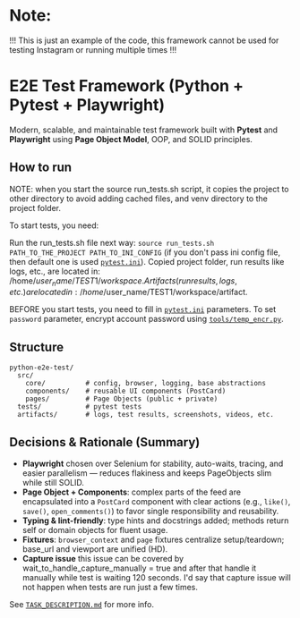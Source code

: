 # Note:
!!! This is just an example of the code, this framework cannot be used for testing Instagram or running multiple times !!!

# E2E Test Framework (Python + Pytest + Playwright)

Modern, scalable, and maintainable test framework built with **Pytest** and **Playwright** using **Page Object Model**,
OOP, and SOLID principles.

## How to run

NOTE: when you start the source run_tests.sh script, it copies the project to other directory to avoid adding cached files, and venv directory to the project folder. 

To start tests, you need:

Run the run_tests.sh file next way: `source run_tests.sh PATH_TO_THE_PROJECT PATH_TO_INI_CONFIG` (if you don't pass ini config file, then default one is used [`pytest.ini`](./pytest.ini)). 
Copied project folder, run results like logs, etc., are located in: /home/$user_name/TEST1/workspace. 
Artifacts (run results, logs, etc.) are located in: /home/$user_name/TEST1/workspace/artifact.

BEFORE you start tests, you need to fill in [`pytest.ini`](./pytest.ini) parameters. 
To set `password` parameter, encrypt account password using [`tools/temp_encr.py`](./tools/temp_encr.py).

## Structure

```
python-e2e-test/
  src/
    core/          # config, browser, logging, base abstractions
    components/    # reusable UI components (PostCard)
    pages/         # Page Objects (public + private)
  tests/           # pytest tests
  artifacts/       # logs, test results, screenshots, videos, etc.
```

## Decisions & Rationale (Summary)

- **Playwright** chosen over Selenium for stability, auto-waits, tracing, and easier parallelism — reduces flakiness and
  keeps PageObjects slim while still SOLID.
- **Page Object + Components**: complex parts of the feed are encapsulated into a `PostCard` component with clear actions
  (e.g., `like()`, `save()`, `open_comments()`) to favor single responsibility and reusability.
- **Typing & lint-friendly**: type hints and docstrings added; methods return self or domain objects for fluent usage.
- **Fixtures**: `browser_context` and `page` fixtures centralize setup/teardown; base_url and viewport are unified (HD).
- **Capture issue** this issue can be covered by wait_to_handle_capture_manually = true and after that handle it manually
  while test is waiting 120 seconds. I'd say that capture issue will not happen when tests are run just a few times.

See [`TASK_DESCRIPTION.md`](./TASK_DESCRIPTION.md) for more info.
